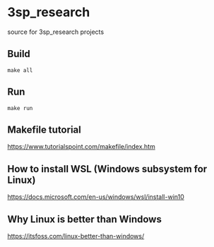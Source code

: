 # 3sp_research
source for 3sp_research projects

## Build
```
make all
```

## Run
```
make run
```

## Makefile tutorial
https://www.tutorialspoint.com/makefile/index.htm

## How to install WSL (Windows subsystem for Linux)
https://docs.microsoft.com/en-us/windows/wsl/install-win10

## Why Linux is better than Windows
https://itsfoss.com/linux-better-than-windows/
